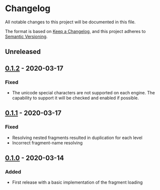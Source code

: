 # Changelog
All notable changes to this project will be documented in this file.

The format is based on [Keep a Changelog](https://keepachangelog.com/en/1.0.0/),
and this project adheres to [Semantic Versioning](https://semver.org/spec/v2.0.0.html).

## Unreleased

## [0.1.2] - 2020-03-17

### Fixed
- The unicode special characters are not supported on each engine.
The capability to support it will be checked and enabled if possible.

## [0.1.1] - 2020-03-17

### Fixed
- Resolving nested fragments resulted in duplication for each level
- Incorrect fragment-name resolving

## [0.1.0] - 2020-03-14

### Added
- First release with a basic implementation of the fragment loading

[Unreleased]: https://github.com/sinexist/dynql/compare/v0.1.2...HEAD
[0.1.2]: https://github.com/sinexist/dynql/releases/tag/v0.1.1...v0.1.2
[0.1.1]: https://github.com/sinexist/dynql/releases/tag/v0.1.0...v0.1.1
[0.1.0]: https://github.com/sinexist/dynql/releases/tag/v0.1.0
